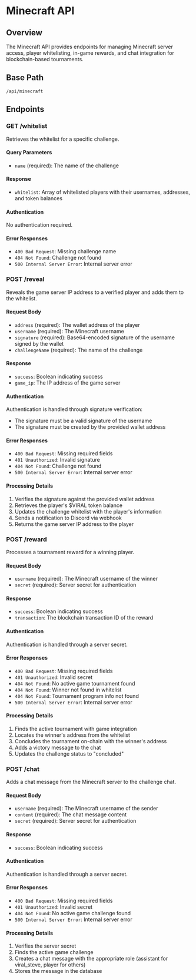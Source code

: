 # Minecraft API

## Overview

The Minecraft API provides endpoints for managing Minecraft server access, player whitelisting, in-game rewards, and chat integration for blockchain-based tournaments.

## Base Path

```
/api/minecraft
```

## Endpoints

### GET /whitelist

Retrieves the whitelist for a specific challenge.

#### Query Parameters

- `name` (required): The name of the challenge

#### Response

- `whitelist`: Array of whitelisted players with their usernames, addresses, and token balances

#### Authentication

No authentication required.

#### Error Responses

- `400 Bad Request`: Missing challenge name
- `404 Not Found`: Challenge not found
- `500 Internal Server Error`: Internal server error

### POST /reveal

Reveals the game server IP address to a verified player and adds them to the whitelist.

#### Request Body

- `address` (required): The wallet address of the player
- `username` (required): The Minecraft username
- `signature` (required): Base64-encoded signature of the username signed by the wallet
- `challengeName` (required): The name of the challenge

#### Response

- `success`: Boolean indicating success
- `game_ip`: The IP address of the game server

#### Authentication

Authentication is handled through signature verification:
- The signature must be a valid signature of the username
- The signature must be created by the provided wallet address

#### Error Responses

- `400 Bad Request`: Missing required fields
- `401 Unauthorized`: Invalid signature
- `404 Not Found`: Challenge not found
- `500 Internal Server Error`: Internal server error

#### Processing Details

1. Verifies the signature against the provided wallet address
2. Retrieves the player's $VIRAL token balance
3. Updates the challenge whitelist with the player's information
4. Sends a notification to Discord via webhook
5. Returns the game server IP address to the player

### POST /reward

Processes a tournament reward for a winning player.

#### Request Body

- `username` (required): The Minecraft username of the winner
- `secret` (required): Server secret for authentication

#### Response

- `success`: Boolean indicating success
- `transaction`: The blockchain transaction ID of the reward

#### Authentication

Authentication is handled through a server secret.

#### Error Responses

- `400 Bad Request`: Missing required fields
- `401 Unauthorized`: Invalid secret
- `404 Not Found`: No active game tournament found
- `404 Not Found`: Winner not found in whitelist
- `404 Not Found`: Tournament program info not found
- `500 Internal Server Error`: Internal server error

#### Processing Details

1. Finds the active tournament with game integration
2. Locates the winner's address from the whitelist
3. Concludes the tournament on-chain with the winner's address
4. Adds a victory message to the chat
5. Updates the challenge status to "concluded"

### POST /chat

Adds a chat message from the Minecraft server to the challenge chat.

#### Request Body

- `username` (required): The Minecraft username of the sender
- `content` (required): The chat message content
- `secret` (required): Server secret for authentication

#### Response

- `success`: Boolean indicating success

#### Authentication

Authentication is handled through a server secret.

#### Error Responses

- `400 Bad Request`: Missing required fields
- `401 Unauthorized`: Invalid secret
- `404 Not Found`: No active game challenge found
- `500 Internal Server Error`: Internal server error

#### Processing Details

1. Verifies the server secret
2. Finds the active game challenge
3. Creates a chat message with the appropriate role (assistant for viral_steve, player for others)
4. Stores the message in the database
